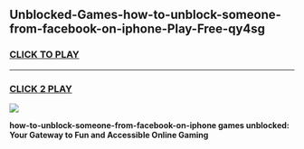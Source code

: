 
## Unblocked-Games-how-to-unblock-someone-from-facebook-on-iphone-Play-Free-qy4sg
<h3>
<a href="https://premium76.site?title=how-to-unblock-someone-from-facebook-on-iphone&ref=18A1">CLICK TO PLAY</a></h3>
<hr>

<h3>
<a href="https://premium76.site?title=how-to-unblock-someone-from-facebook-on-iphone&ref=18A1">CLICK 2 PLAY</a>
  
</h3>

<a href="https://premium76.site?title=how-to-unblock-someone-from-facebook-on-iphone&ref=18A1"><img src="https://clearcache.store/games.png"></a>


**how-to-unblock-someone-from-facebook-on-iphone games unblocked: Your Gateway to Fun and Accessible Online Gaming**
